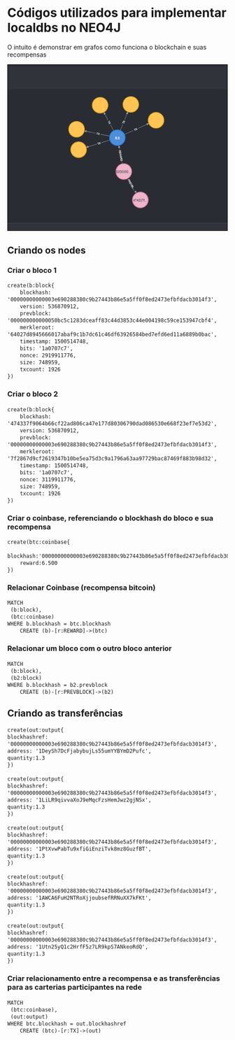 # Códigos utilizados para implementar localdbs no NEO4J

O intuito é demonstrar em grafos como funciona o blockchain e suas recompensas

![](https://github.com/igorjunio2015/neo4j-websemantica-bitcoin/blob/main/img3.PNG)

## Criando os nodes

### Criar o bloco 1
```
create(b:block{
    blockhash: '00000000000003e690288380c9b27443b86e5a5ff0f8ed2473efbfdacb3014f3',
    version: 536870912,
    prevblock: '000000000000050bc5c1283dceaff83c44d3853c44e004198c59ce153947cbf4',
    merkleroot: '64027d8945666017abaf9c1b7dc61c46df63926584bed7efd6ed11a6889b0bac',
    timestamp: 1500514748,
    bits: '1a0707c7',
    nonce: 2919911776,
    size: 748959,
    txcount: 1926
})
```

### Criar o bloco 2
```
create(b:block{
    blockhash: '474337f9064b66cf22ad806ca47e177d80306790dad086530e668f23ef7e53d2',
    version: 536870912,
    prevblock: '00000000000003e690288380c9b27443b86e5a5ff0f8ed2473efbfdacb3014f3',
    merkleroot: '7f2867d9cf2619347b10be5ea75d3c9a1796a63aa97729bac87469f883b98d32',
    timestamp: 1500514748,
    bits: '1a0707c7',
    nonce: 3119911776,
    size: 748959,
    txcount: 1926
})
```

### Criar o coinbase, referenciando o blockhash do bloco e sua recompensa
```
create(btc:coinbase{
	blockhash:'00000000000003e690288380c9b27443b86e5a5ff0f8ed2473efbfdacb3014f3',
	reward:6.500
})
```

### Relacionar Coinbase (recompensa bitcoin)
```
MATCH
 (b:block),
 (btc:coinbase)
WHERE b.blockhash = btc.blockhash
    CREATE (b)-[r:REWARD]->(btc)
```

### Relacionar um bloco com o outro bloco anterior
```
MATCH
 (b:block),
 (b2:block)
WHERE b.blockhash = b2.prevblock
    CREATE (b)-[r:PREVBLOCK]->(b2)
```

## Criando as transferências

```
create(out:output{
blockhashref: '00000000000003e690288380c9b27443b86e5a5ff0f8ed2473efbfdacb3014f3',
address: '1DeySh7DcFjabybujLs55umYYBYmD2Pufc',
quantity:1.3
})

create(out:output{
blockhashref: '00000000000003e690288380c9b27443b86e5a5ff0f8ed2473efbfdacb3014f3',
address: '1LiLR9qivvaXoJ9eMqcFzsHemJwz2gjNSx',
quantity:1.3
})

create(out:output{
blockhashref: '00000000000003e690288380c9b27443b86e5a5ff0f8ed2473efbfdacb3014f3',
address: '1PtXvwPabTu9xfiGiEnziTvk8mz8GuzfBT',
quantity:1.3
})

create(out:output{
blockhashref: '00000000000003e690288380c9b27443b86e5a5ff0f8ed2473efbfdacb3014f3',
address: '1AWCA6FuH2NTRoXjjoubsefRRNuXX7kFKt',
quantity:1.3
})

create(out:output{
blockhashref: '00000000000003e690288380c9b27443b86e5a5ff0f8ed2473efbfdacb3014f3',
address: '1Utn25yQ1c2HrfF5z7LR9kpS7ANkeoRdQ',
quantity:1.3
})
```

### Criar relacionamento entre a recompensa e as transferências para as carterias participantes na rede

```
MATCH
 (btc:coinbase),
 (out:output)
WHERE btc.blockhash = out.blockhashref
    CREATE (btc)-[r:TX]->(out)
```

